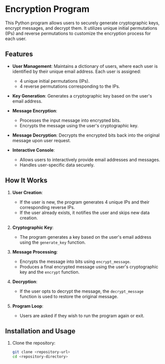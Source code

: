 # Encryption Program

This Python program allows users to securely generate cryptographic keys, encrypt messages, and decrypt them. It utilizes unique initial permutations (IPs) and reverse permutations to customize the encryption process for each user.

## Features

- **User Management**: Maintains a dictionary of users, where each user is identified by their unique email address. Each user is assigned:
  - 4 unique initial permutations (IPs).
  - 4 reverse permutations corresponding to the IPs.

- **Key Generation**: Generates a cryptographic key based on the user's email address.

- **Message Encryption**:
  - Processes the input message into encrypted bits.
  - Encrypts the message using the user's cryptographic key.

- **Message Decryption**: Decrypts the encrypted bits back into the original message upon user request.

- **Interactive Console**:
  - Allows users to interactively provide email addresses and messages.
  - Handles user-specific data securely.

## How It Works

1. **User Creation**:
   - If the user is new, the program generates 4 unique IPs and their corresponding reverse IPs.
   - If the user already exists, it notifies the user and skips new data creation.

2. **Cryptographic Key**:
   - The program generates a key based on the user's email address using the `generate_key` function.

3. **Message Processing**:
   - Encrypts the message into bits using `encrypt_message`.
   - Produces a final encrypted message using the user's cryptographic key and the `encrypt` function.

4. **Decryption**:
   - If the user opts to decrypt the message, the `decrypt_message` function is used to restore the original message.

5. **Program Loop**:
   - Users are asked if they wish to run the program again or exit.

## Installation and Usage

1. Clone the repository:
   ```bash
   git clone <repository-url>
   cd <repository-directory>
